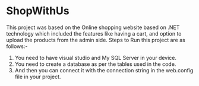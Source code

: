 # ShopWithUs
This project was based on the Online shopping website based on .NET technology which included the features like having a cart, and option to upload the products from the admin side.
Steps to Run this project are as follows:-
1) You need to have visual studio and My SQL Server in your device.
2) You need to create a database as per the tables used in the code.
3) And then you can connect it with the connection string in the web.config file in your project.
